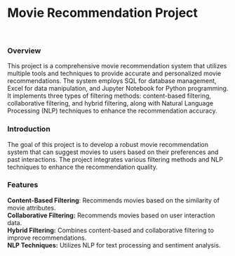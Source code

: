 <h1>Movie Recommendation Project</h1><br>
<h3>Overview</h3>
This project is a comprehensive movie recommendation system that utilizes multiple tools and techniques to provide accurate and personalized movie recommendations. The system employs SQL for database management, Excel for data manipulation, and Jupyter Notebook for Python programming. It implements three types of filtering methods: content-based filtering, collaborative filtering, and hybrid filtering, along with Natural Language Processing (NLP) techniques to enhance the recommendation accuracy.<br>
<h3>Introduction</h3>
The goal of this project is to develop a robust movie recommendation system that can suggest movies to users based on their preferences and past interactions. The project integrates various filtering methods and NLP techniques to enhance the recommendation quality.<br>

<h3>Features</h3>
<b>Content-Based Filtering</b>: Recommends movies based on the similarity of movie attributes.<br>
<b>Collaborative Filtering:</b> Recommends movies based on user interaction data.<br>
<b>Hybrid Filtering:</b> Combines content-based and collaborative filtering to improve recommendations.<br>
<b>NLP Techniques:</b> Utilizes NLP for text processing and sentiment analysis.<br>
